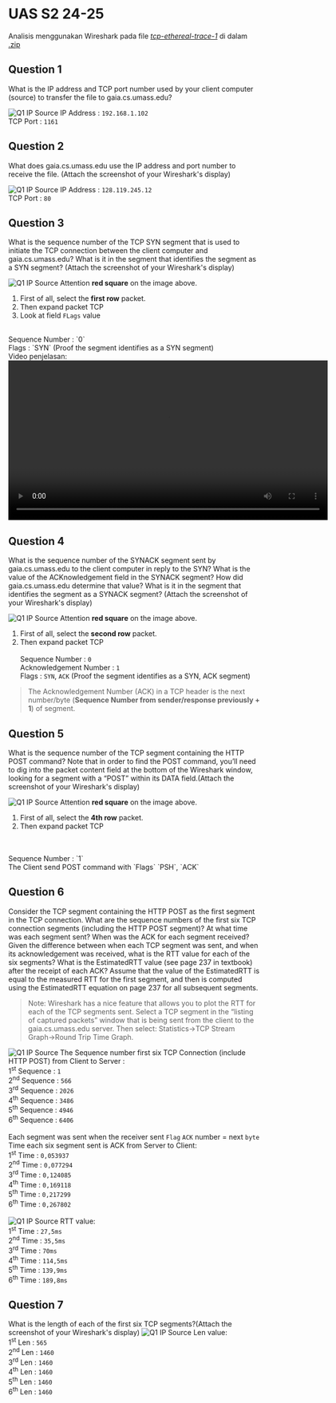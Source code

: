 # UAS S2 24-25 
Analisis menggunakan Wireshark pada file [_tcp-ethereal-trace-1_](./assets/tcp-ethereal-trace-1) di dalam [.zip](http://gaia.cs.umass.edu/wireshark-labs/wireshark-traces.zip)

## Question 1
What is the IP address and TCP port number used by your client computer (source) to transfer the file to gaia.cs.umass.edu?

![Q1 IP Source](./assets/q1-ip-source.png)
IP Address : `192.168.1.102` <br>
TCP Port : `1161`

## Question 2
What does gaia.cs.umass.edu use the IP address and port number to receive the file. (Attach the screenshot of your Wireshark's display)

![Q1 IP Source](./assets/q1-ip-source.png)
IP Address : `128.119.245.12` <br>
TCP Port : `80`

## Question 3
What is the sequence number of the TCP SYN segment that is used to initiate the TCP connection between the client computer and gaia.cs.umass.edu? What is it in the segment that identifies the segment as a SYN segment? (Attach the screenshot of your Wireshark's display)

![Q1 IP Source](./assets/q3-syn-flag.png)
Attention **red square** on the image above. <br>
1. First of all, select the **first row** packet.
2. Then expand packet TCP
3. Look at field `FLags` value
<br>
Sequence Number : `0` <br>
Flags : `SYN` (Proof the segment identifies as a SYN segment)
<br>
Video penjelasan: <br>
<video src="./assets/q3-syn.mp4" width="640" height="320" controls></video>


## Question 4
What is the sequence number of the SYNACK segment sent by gaia.cs.umass.edu to the client computer in reply to the SYN? What is the value of the ACKnowledgement field in the SYNACK segment? How did gaia.cs.umass.edu determine that value? What is it in the segment that identifies the segment as a SYNACK segment? (Attach the screenshot of your Wireshark's display)

![Q1 IP Source](./assets/q4-synack-value.png)
Attention **red square** on the image above. <br>
1. First of all, select the **second row** packet.
2. Then expand packet TCP
<br><br>
Sequence Number : `0` <br>
Acknowledgement Number : `1` <br>
Flags : `SYN`, `ACK` (Proof the segment identifies as a SYN, ACK segment) <br>
> The Acknowledgement Number (ACK) in a TCP header is the next number/byte (**Sequence Number from sender/response previously + 1**) of segment.

## Question 5
What is the sequence number of the TCP segment containing the HTTP POST command? Note that in order to find the POST command, you’ll need to dig into the packet content field at the bottom of the Wireshark window, looking for a segment with a “POST” within its DATA field.(Attach the screenshot of your Wireshark's display)

![Q1 IP Source](./assets/q5-post.png)
Attention **red square** on the image above. <br>
1. First of all, select the **4th row** packet.
2. Then expand packet TCP
<br>
<br>
Sequence Number : `1` <br>
The Client send POST command with `Flags` `PSH`, `ACK`

## Question 6
Consider the TCP segment containing the HTTP POST as the first segment in the TCP connection. What are the sequence numbers of the first six TCP connection segments (including the HTTP POST segment)? At what time was each segment sent? When was the ACK for each segment received? Given the difference between when each TCP segment was sent, and when its acknowledgement was received, what is the RTT value for each of the six segments? What is the EstimatedRTT value (see page 237 in textbook) after the receipt of each ACK? Assume that the value of the EstimatedRTT is equal to the measured RTT for the first segment, and then is computed using the EstimatedRTT equation on page 237 for all subsequent segments.

> Note: Wireshark has a nice feature that allows you to plot the RTT for each of the TCP segments sent. Select a TCP segment in the “listing of captured packets” window that is being sent from the client to the gaia.cs.umass.edu server. Then select: Statistics->TCP Stream Graph->Round Trip Time Graph.

![Q1 IP Source](./assets/q6-6th-first-segment.png)
The Sequence number first six TCP Connection (include HTTP POST) from Client to Server : <br>
1<sup>st</sup> Sequence : `1`<br>
2<sup>nd</sup> Sequence : `566`<br>
3<sup>rd</sup> Sequence : `2026`<br>
4<sup>th</sup> Sequence : `3486`<br>
5<sup>th</sup> Sequence : `4946`<br>
6<sup>th</sup> Sequence : `6406`<br>
<br>
Each segment was sent when the receiver sent `Flag` `ACK` number = next `byte`
<br>
Time each six segment sent is ACK from Server to Client:<br>
1<sup>st</sup> Time : `0,053937`<br>
2<sup>nd</sup> Time : `0,077294`<br>
3<sup>rd</sup> Time : `0,124085`<br>
4<sup>th</sup> Time : `0,169118`<br>
5<sup>th</sup> Time : `0,217299`<br>
6<sup>th</sup> Time : `0,267802`<br>
<br>
![Q1 IP Source](./assets/q6-6th-rtt.png)
RTT value: <br>
1<sup>st</sup> Time : `27,5ms`<br>
2<sup>nd</sup> Time : `35,5ms`<br>
3<sup>rd</sup> Time : `70ms`<br>
4<sup>th</sup> Time : `114,5ms`<br>
5<sup>th</sup> Time : `139,9ms`<br>
6<sup>th</sup> Time : `189,8ms`<br>

## Question 7
What is the length of each of the first six TCP segments?(Attach the screenshot of your Wireshark's display)
![Q1 IP Source](./assets/q7-len.png)
Len value: <br>
1<sup>st</sup> Len : `565`<br>
2<sup>nd</sup> Len : `1460` <br>
3<sup>rd</sup> Len : `1460` <br>
4<sup>th</sup> Len : `1460` <br>
5<sup>th</sup> Len : `1460` <br>
6<sup>th</sup> Len : `1460` <br>

